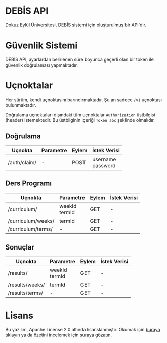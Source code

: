 # DEBİS API

Dokuz Eylül Üniversitesi, DEBİS sistemi için
oluşturulmuş bir API'dır.

# Güvenlik Sistemi

DEBİS API, ayarlardan belirlenen süre boyunca
geçerli olan bir token ile güvenlik doğrulaması
yapmaktadır.

# Uçnoktalar

Her sürüm, kendi uçnoktasını barındırmaktadır.
Şu an sadece `/v1` uçnoktası bulunmaktadır.

Doğrulama uçnoktaları dışındaki tüm uçnoktalar
`Authorization` üstbilgisi (header) istemektedir.
Bu üstbilginin içeriği `Token abc` şeklinde
olmalıdır.

## Doğrulama

| Uçnokta      | Parametre | Eylem | İstek Verisi         |
| ------------ | --------- | ----- | -------------------- |
| /auth/claim/ | -         | POST  | username<br>password |

## Ders Programı

| Uçnokta            | Parametre        | Eylem | İstek Verisi |
| ------------------ | ---------------- | ----- | ------------ |
| /curriculum/       | weekId<br>termId | GET   | -            |
| /curriculum/weeks/ | termId           | GET   | -            |
| /curriculum/terms/ | -                | GET   | -            |

## Sonuçlar

| Uçnokta         | Parametre        | Eylem | İstek Verisi |
| --------------- | ---------------- | ----- | ------------ |
| /results/       | weekId<br>termId | GET   | -            |
| /results/weeks/ | termId           | GET   | -            |
| /results/terms/ | -                | GET   | -            |

# Lisans

Bu yazılım, Apache License 2.0 altında
lisanslanmıştır. Okumak için
[buraya tıklayın](LICENSE.txt) ya da özetini
incelemek için
[şuraya gözatın][tldr_apache].

[tldr_apache]: https://tldrlegal.com/license/apache-license-2.0-(apache-2.0)
